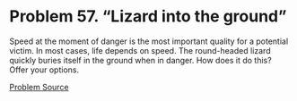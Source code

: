 # Problem 57. “Lizard into the ground”

Speed ​​at the moment of danger is the most important quality for a potential victim. In most cases, life depends on speed. The round-headed lizard quickly buries itself in the ground when in danger. How does it do this? Offer your options.

[Problem Source](https://www.trizland.ru/tasks/1709/)